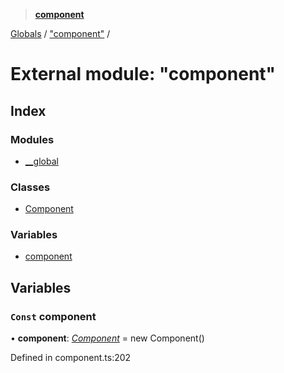 > **[component](../README.md)**

[Globals](../globals.md) / ["component"](_component_.md) /

# External module: "component"

## Index

### Modules

* [__global](_component_.__global.md)

### Classes

* [Component](../classes/_component_.component.md)

### Variables

* [component](_component_.md#const-component)

## Variables

### `Const` component

• **component**: *[Component](../classes/_component_.component.md)* =  new Component()

Defined in component.ts:202